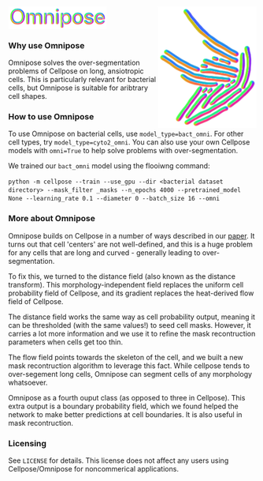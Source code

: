 <img src="logo3.png" width="200" title="bacteria" alt="bacteria" align="right" vspace = "0">
<img src="logo.png" width="200" title="omnipose" alt="omnipose" align="center" vspace = "0">

### Why use Omnipose
Omnipose solves the over-segmentation problems of Cellpose on long, ansiotropic cells. This is particularly relevant for bacterial cells, but Omnipose is suitable for aribtrary cell shapes. 

### How to use Omnipose
To use Omnipose on bacterial cells, use `model_type=bact_omni`. For other cell types, try `model_type=cyto2_omni`. You can also use your own Cellpose models with `omni=True` to help solve problems with over-segmentation. 

We trained our `bact_omni` model using the flooiwng command:

`python -m cellpose --train --use_gpu --dir <bacterial dataset directory> --mask_filter _masks --n_epochs 4000 --pretrained_model None --learning_rate 0.1 --diameter 0 --batch_size 16 --omni`

### More about Omnipose
Omnipose builds on Cellpose in a number of ways described in our [paper](http://biorxiv.org/content/early/2021/11/04/2021.11.03.467199). It turns out that cell 'centers' are not well-defined, and this is a huge problem for any cells that are long and curved - generally leading to over-segmentation.

To fix this, we turned to the distance field (also known as the distance transform). This morphology-independent field replaces the uniform cell probability field of Cellpose, and its gradient replaces the heat-derived flow field of Cellpose. 

The distance field works the same way as cell probability output, meaning it can be thresholded (with the same values!) to seed cell masks. However, it carries a lot more information and we use it to refine the mask recontruction parameters when cells get too thin.

The flow field points towards the skeleton of the cell, and we built a new mask recontruction algorithm to leverage this fact. While cellpose tends to over-segement long cells, Omnipose can segment cells of any morphology whatsoever.

Omnipose as a fourth ouput class (as opposed to three in Cellpose). This extra output is a boundary probability field, which we found helped the network to make better predictions at cell boundaries. It is also useful in mask recontruction. 

### Licensing
See `LICENSE` for details. This license does not affect any users using Cellpose/Omnipose for noncommerical applications. 
